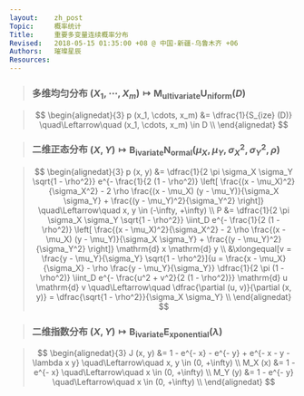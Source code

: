```yaml
---
layout:    zh_post
Topic:     概率统计
Title:     重要多变量连续概率分布
Revised:   2018-05-15 01:35:00 +08 @ 中国-新疆-乌鲁木齐 +06
Authors:   璀璨星辰
Resources:
---
```


> ### 多维均匀分布 $(X_1, \cdots, X_m) \mapsto \mathrm{M_{ultivariate} U_{niform}} (D)$

> $$
> \begin{alignedat}{3}
> p (x_1, \cdots, x_m) &= \dfrac{1}{S_{ize} (D)} \quad\Leftarrow\quad (x_1, \cdots, x_m) \in D \\
> \end{alignedat}
> $$
>

> ### 二维正态分布 $(X, Y) \mapsto \mathrm{B_{ivariate} N_{ormal}} (\mu_X, \mu_Y, \sigma_X^2, \sigma_Y^2, \rho)$

> $$
> \begin{alignedat}{3}
> p (x, y) &= \dfrac{1}{2 \pi \sigma_X \sigma_Y \sqrt{1 - \rho^2}} e^{- \frac{1}{2 (1 - \rho^2)} \left[ \frac{(x - \mu_X)^2}{\sigma_X^2} - 2 \rho \frac{(x - \mu_X) (y - \mu_Y)}{\sigma_X \sigma_Y} + \frac{(y - \mu_Y)^2}{\sigma_Y^2} \right]} \quad\Leftarrow\quad x, y \in (-\infty, +\infty) \\
>        P &= \dfrac{1}{2 \pi \sigma_X \sigma_Y \sqrt{1 - \rho^2}} \iint_D e^{- \frac{1}{2 (1 - \rho^2)} \left[ \frac{(x - \mu_X)^2}{\sigma_X^2} - 2 \rho \frac{(x - \mu_X) (y - \mu_Y)}{\sigma_X \sigma_Y} + \frac{(y - \mu_Y)^2}{\sigma_Y^2} \right]} \mathrm{d} x \mathrm{d} y \\
>          &\xlongequal[v = \frac{y - \mu_Y}{\sigma_Y} \sqrt{1 - \rho^2}]{u = \frac{x - \mu_X}{\sigma_X} - \rho \frac{y - \mu_Y}{\sigma_Y}} \dfrac{1}{2 \pi (1 - \rho^2)} \iint_D e^{- \frac{u^2 + v^2}{2 (1 - \rho^2)}} \mathrm{d} u \mathrm{d} v \quad\Leftarrow\quad \dfrac{\partial (u, v)}{\partial (x, y)} = \dfrac{\sqrt{1 - \rho^2}}{\sigma_X \sigma_Y} \\
> \end{alignedat}
> $$
>

> ### 二维指数分布 $(X, Y) \mapsto \mathrm{B_{ivariate} E_{xponential}} (\lambda)$

> $$
> \begin{alignedat}{3}
> J (x, y) &= 1 - e^{- x} - e^{- y} + e^{- x - y - \lambda x y} \quad\Leftarrow\quad x, y \in (0, +\infty) \\
>  M_X (x) &= 1 - e^{- x} \quad\Leftarrow\quad x \in (0, +\infty) \\
>  M_Y (y) &= 1 - e^{- y} \quad\Leftarrow\quad x \in (0, +\infty) \\
> \end{alignedat}
> $$
>

